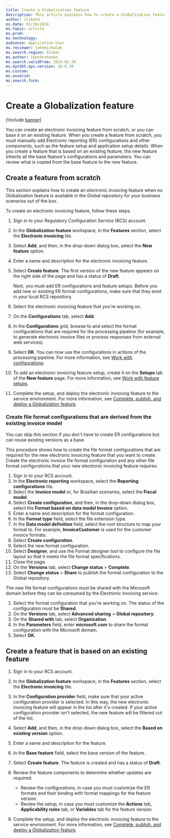 ```yaml
---
title: Create a Globalization feature
description: This article explains how to create a Globalization feature.
author: ilikond
ms.date: 01/29/2024
ms.topic: article
ms.prod: 
ms.technology: 
audience: Application User
ms.reviewer: johnmichalak
ms.search.region: Global
ms.author: ikondratenko
ms.search.validFrom: 2024-01-29
ms.dyn365.ops.version: 10.0.39 
ms.custom: 
ms.assetid: 
ms.search.form: 
---
```


# Create a Globalization feature

[!include [banner](../../includes/banner.md)]

You can create an electronic invoicing feature from scratch, or you can base it on an existing feature. When you create a feature from scratch, you must manually add Electronic reporting (ER) configurations and other components, such as the feature setup and application setup details. When you create a feature that is based on an existing feature, the new feature inherits all the base feature's configurations and parameters. You can review what is copied from the base feature to the new feature.

## Create a feature from scratch

This section explains how to create an electronic invoicing feature when no Globalization feature is available in the Global repository for your business scenarios out of the box.

To create an electronic invoicing feature, follow these steps.

1. Sign in to your Regulatory Configuration Service (RCS) account.
2. In the **Globalization feature** workspace, in the **Features** section, select the **Electronic invoicing** tile.
3. Select **Add**, and then, in the drop-down dialog box, select the **New feature** option.
4. Enter a name and description for the electronic invoicing feature.
5. Select **Create feature**. The first version of the new feature appears on the right side of the page and has a status of **Draft**.

    Next, you must add ER configurations and feature setups. Before you add new or existing ER format configurations, make sure that they exist in your local RCS repository.

6. Select the electronic invoicing feature that you're working on.
7. On the **Configurations** tab, select **Add**.
8. In the **Configurations** grid, browse to and select the format configurations that are required for the processing pipeline (for example, to generate electronic invoice files or process responses from external web services).
9. Select **OK**. You can now use the configurations in actions of the processing pipeline. For more information, see [Work with configurations](e-invoicing-work-configurations.md).
10. To add an electronic invoicing feature setup, create it on the **Setups** tab of the **New feature** page. For more information, see [Work with feature setups](e-invoicing-feature-setup.md).
11. Complete the setup, and deploy the electronic invoicing feature to the service environment. For more information, see [Complete, publish, and deploy a Globalization feature](e-invoicing-complete-publish-deploy-globalization-feature.md).

### Create file format configurations that are derived from the existing invoice model

You can skip this section if you don't have to create ER configurations but can reuse existing versions as a base.

This procedure shows how to create the file format configurations that are required for the new electronic invoicing feature that you want to create. Create the electronic invoice file format configuration and any other file format configurations that your new electronic invoicing feature requires.

1. Sign in to your RCS account.
2. In the **Electronic reporting** workspace, select the **Reporting configurations** tile.
3. Select the **Invoice model** or, for Brazilian scenarios, select the **Fiscal model**.
4. Select **Create configuration**, and then, in the drop-down dialog box, select the **Format based on data model Invoice** option.
5. Enter a name and description for the format configuration.
6. In the **Format type** field, select the file extension type.
7. In the **Data model definition** field, select the root structure to map your format to. For example, **InvoiceCustomer** is used for the customer invoice formats.
8. Select **Create configuration**.
9. Select the new format configuration.
10. Select **Designer**, and use the Format designer tool to configure the file layout so that it meets the file format specifications.
11. Close the page.
12. On the **Versions** tab, select **Change status** \> **Complete**.
13. Select **Change status** \> **Share** to publish the format configuration to the Global repository.

The new file format configurations must be shared with the Microsoft domain before they can be consumed by the Electronic invoicing service.

1. Select the format configuration that you're working on. The status of the configuration must be **Shared**.
2. On the **Versions** tab, select **Advanced sharing** \> **Global repository**.
3. On the **Shared with** tab, select **Organization**.
4. In the **Parameters** field, enter **microsoft.com** to share the format configuration with the Microsoft domain.
5. Select **OK**.

## Create a feature that is based on an existing feature

1. Sign in to your RCS account.
2. In the **Globalization feature** workspace, in the **Features** section, select the **Electronic invoicing** tile.
3. In the **Configuration provider** field, make sure that your active configuration provider is selected. In this way, the new electronic invoicing feature will appear in the list after it's created. If your active configuration provider isn't selected, the new feature will be filtered out of the list.
4. Select **Add**, and then, in the drop-down dialog box, select the **Based on existing version** option.
5. Enter a name and description for the feature.
6. In the **Base feature** field, select the base version of the feature.
7. Select **Create feature**. The feature is created and has a status of **Draft**.
8. Review the feature components to determine whether updates are required:

    - Review the configurations, in case you must customize the ER formats and their binding with format mappings for the feature version.
    - Review the setup, in case you must customize the **Actions** tab, **Applicability rules** tab, or **Variables** tab for the feature version.

9. Complete the setup, and deploy the electronic invoicing feature to the service environment. For more information, see [Complete, publish, and deploy a Globalization feature](e-invoicing-complete-publish-deploy-globalization-feature.md).

